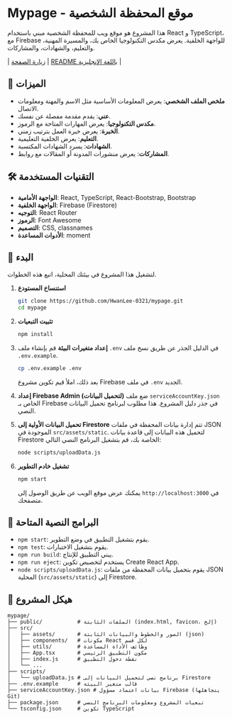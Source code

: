 # Mypage - موقع المحفظة الشخصية

هذا المشروع هو موقع ويب للمحفظة الشخصية مبني باستخدام React و TypeScript، مع Firebase للواجهة الخلفية. يعرض مكدس التكنولوجيا الخاص بك، والمسيرة المهنية، والتعليم، والشهادات، والمشاركات.

| [زيارة الصفحة](https://hwanlee-page.web.app/) | [README باللغة الإنجليزية](https://github.com/HwanLee-0321/mypage/blob/main/README.md) |

## 🌟 الميزات

- **ملخص الملف الشخصي**: يعرض المعلومات الأساسية مثل الاسم والمهنة ومعلومات الاتصال.
- **عني**: يقدم مقدمة مفصلة عن نفسك.
- **مكدس التكنولوجيا**: يعرض المهارات المتاحة مع الرموز.
- **الخبرة**: يعرض خبرة العمل بترتيب زمني.
- **التعليم**: يعرض الخلفية التعليمية.
- **الشهادات**: يسرد الشهادات المكتسبة.
- **المشاركات**: يعرض منشورات المدونة أو المقالات مع روابط.

## 🛠️ التقنيات المستخدمة

- **الواجهة الأمامية**: React, TypeScript, React-Bootstrap, Bootstrap
- **الواجهة الخلفية**: Firebase (Firestore)
- **التوجيه**: React Router
- **الرموز**: Font Awesome
- **التصميم**: CSS, classnames
- **الأدوات المساعدة**: moment

## 🚀 البدء

لتشغيل هذا المشروع في بيئتك المحلية، اتبع هذه الخطوات.

1.  **استنساخ المستودع**
    ```bash
    git clone https://github.com/HwanLee-0321/mypage.git
    cd mypage
    ```

2.  **تثبيت التبعيات**
    ```bash
    npm install
    ```

3.  **إعداد متغيرات البيئة**
    قم بإنشاء ملف `.env` في الدليل الجذر عن طريق نسخ ملف `.env.example`.
    ```bash
    cp .env.example .env
    ```
    بعد ذلك، املأ قيم تكوين مشروع Firebase في ملف `.env` الجديد.

4.  **إعداد Firebase Admin (لتحميل البيانات)**
    ضع ملف `serviceAccountKey.json` الخاص بـ Firebase في جذر دليل المشروع. هذا مطلوب لبرنامج تحميل البيانات النصي.

5.  **تحميل البيانات الأولية إلى Firestore**
    تتم إدارة بيانات المحفظة في ملفات JSON الموجودة في `src/assets/static`. لتحميل هذه البيانات إلى قاعدة بيانات Firestore الخاصة بك، قم بتشغيل البرنامج النصي التالي:
    ```bash
    node scripts/uploadData.js
    ```

6.  **تشغيل خادم التطوير**
    ```bash
    npm start
    ```
    يمكنك عرض موقع الويب عن طريق الوصول إلى `http://localhost:3000` في متصفحك.

## 📜 البرامج النصية المتاحة

- `npm start`: يقوم بتشغيل التطبيق في وضع التطوير.
- `npm test`: يقوم بتشغيل الاختبارات.
- `npm run build`: يبني التطبيق للإنتاج.
- `npm run eject`: يستخدم لتخصيص تكوين Create React App.
- `node scripts/uploadData.js`: يقوم بتحميل بيانات المحفظة من ملفات JSON المحلية (`src/assets/static`) إلى Firestore.

## 📁 هيكل المشروع

```
mypage/
├── public/           # الملفات الثابتة (index.html, favicon، إلخ)
├── src/
│   ├── assets/       # الصور والخطوط والبيانات الثابتة (json)
│   ├── components/   # مكونات React لكل قسم
│   ├── utils/        # وظائف الأداة المساعدة
│   ├── App.tsx       # مكون التطبيق الرئيسي
│   ├── index.js      # نقطة دخول التطبيق
│   └── ...
├── scripts/
│   └── uploadData.js # برنامج نصي لتحميل البيانات إلى Firestore
├── .env.example      # قالب متغير البيئة
├── serviceAccountKey.json # بيانات اعتماد مسؤول Firebase (يتجاهلها Git)
├── package.json      # تبعيات المشروع ومعلومات البرنامج النصي
└── tsconfig.json     # تكوين TypeScript
```
